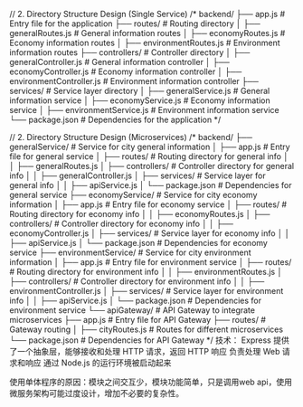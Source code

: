 // 2. Directory Structure Design (Single Service)
/*
backend/
├── app.js                   # Entry file for the application
├── routes/                  # Routing directory
│   ├── generalRoutes.js     # General information routes
│   ├── economyRoutes.js     # Economy information routes
│   ├── environmentRoutes.js # Environment information routes
├── controllers/             # Controller directory
│   ├── generalController.js # General information controller
│   ├── economyController.js # Economy information controller
│   ├── environmentController.js # Environment information controller
├── services/                # Service layer directory
│   ├── generalService.js    # General information service
│   ├── economyService.js    # Economy information service
│   ├── environmentService.js # Environment information service
└── package.json             # Dependencies for the application
*/


// 2. Directory Structure Design (Microservices)
/*
backend/
├── generalService/              # Service for city general information
│   ├── app.js                   # Entry file for general service
│   ├── routes/                  # Routing directory for general info
│   │   ├── generalRoutes.js
│   ├── controllers/             # Controller directory for general info
│   │   ├── generalController.js
│   ├── services/                # Service layer for general info
│   │   ├── apiService.js
│   └── package.json             # Dependencies for general service
├── economyService/              # Service for city economy information
│   ├── app.js                   # Entry file for economy service
│   ├── routes/                  # Routing directory for economy info
│   │   ├── economyRoutes.js
│   ├── controllers/             # Controller directory for economy info
│   │   ├── economyController.js
│   ├── services/                # Service layer for economy info
│   │   ├── apiService.js
│   └── package.json             # Dependencies for economy service
├── environmentService/          # Service for city environment information
│   ├── app.js                   # Entry file for environment service
│   ├── routes/                  # Routing directory for environment info
│   │   ├── environmentRoutes.js
│   ├── controllers/             # Controller directory for environment info
│   │   ├── environmentController.js
│   ├── services/                # Service layer for environment info
│   │   ├── apiService.js
│   └── package.json             # Dependencies for environment service
└── apiGateway/                  # API Gateway to integrate microservices
    ├── app.js                   # Entry file for API Gateway
    ├── routes/                  # Gateway routing
    │   ├── cityRoutes.js        # Routes for different microservices
    └── package.json             # Dependencies for API Gateway
*/
技术：
Express 提供了一个抽象层，能够接收和处理 HTTP 请求，返回 HTTP 响应
负责处理 Web 请求和响应
通过 Node.js 的运行环境被启动起来


使用单体程序的原因：模块之间交互少，模块功能简单，只是调用web api，使用微服务架构可能过度设计，增加不必要的复杂性。